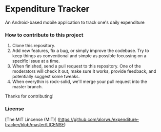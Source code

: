 # Expenditure Tracker
An Android-based mobile application to track one's daily expenditure

### How to contribute to this project
1. Clone this repository.
2. Add new features, fix a bug, or simply improve the codebase. Try to keep things as conventional and simple as possible focussing on a specific issue at a time.
3. When finished, send a pull request to this repository.  One of the moderators will check it out, make sure it works, provide feedback, and potentially suggest some tweaks.
4. When everythin is rock-solid, we'll merge your pull request into the master branch.

Thanks for contributing!

### License
[The MIT Lincense (MIT)] (https://github.com/alorwu/expenditure-tracker/blob/master/LICENSE)
